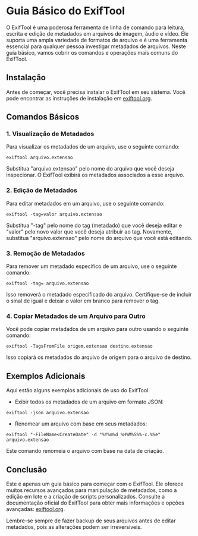 # Guia Básico do ExifTool

O ExifTool é uma poderosa ferramenta de linha de comando para leitura, escrita e edição de metadados em arquivos de imagem, áudio e vídeo. Ele suporta uma ampla variedade de formatos de arquivo e é uma ferramenta essencial para qualquer pessoa investigar metadados de arquivos. Neste guia básico, vamos cobrir os comandos e operações mais comuns do ExifTool.

## Instalação

Antes de começar, você precisa instalar o ExifTool em seu sistema. Você pode encontrar as instruções de instalação em [exiftool.org](https://exiftool.org/).

## Comandos Básicos

### 1. Visualização de Metadados

Para visualizar os metadados de um arquivo, use o seguinte comando:

```shell
exiftool arquivo.extensao
```

Substitua "arquivo.extensao" pelo nome do arquivo que você deseja inspecionar. O ExifTool exibirá os metadados associados a esse arquivo.

### 2. Edição de Metadados

Para editar metadados em um arquivo, use o seguinte comando:

```shell
exiftool -tag=valor arquivo.extensao
```

Substitua "-tag" pelo nome do tag (metadado) que você deseja editar e "valor" pelo novo valor que você deseja atribuir ao tag. Novamente, substitua "arquivo.extensao" pelo nome do arquivo que você está editando.

### 3. Remoção de Metadados

Para remover um metadado específico de um arquivo, use o seguinte comando:

```shell
exiftool -tag= arquivo.extensao
```

Isso removerá o metadado especificado do arquivo. Certifique-se de incluir o sinal de igual e deixar o valor em branco para remover o tag.

### 4. Copiar Metadados de um Arquivo para Outro

Você pode copiar metadados de um arquivo para outro usando o seguinte comando:

```shell
exiftool -TagsFromFile origem.extensao destino.extensao
```

Isso copiará os metadados do arquivo de origem para o arquivo de destino.

## Exemplos Adicionais

Aqui estão alguns exemplos adicionais de uso do ExifTool:

- Exibir todos os metadados de um arquivo em formato JSON:

```shell
exiftool -json arquivo.extensao
```

- Renomear um arquivo com base em seus metadados:

```shell
exiftool "-FileName<CreateDate" -d "%Y%m%d_%H%M%S%%-c.%%e" arquivo.extensao
```

Este comando renomeia o arquivo com base na data de criação.

## Conclusão

Este é apenas um guia básico para começar com o ExifTool. Ele oferece muitos recursos avançados para manipulação de metadados, como a edição em lote e a criação de scripts personalizados. Consulte a documentação oficial do ExifTool para obter mais informações e opções avançadas: [exiftool.org](https://exiftool.org/).

Lembre-se sempre de fazer backup de seus arquivos antes de editar metadados, pois as alterações podem ser irreversíveis.
